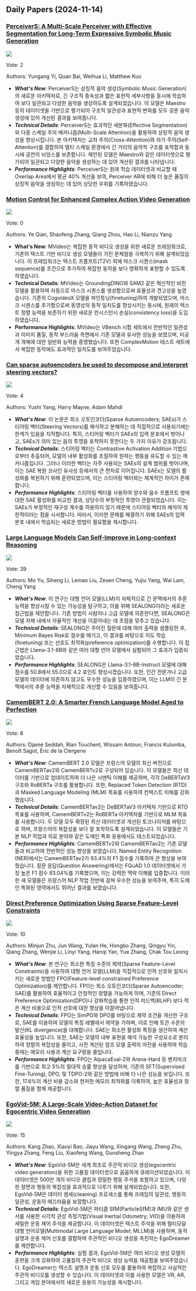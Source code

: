 ## Daily Papers (2024-11-14)

### [PerceiverS: A Multi-Scale Perceiver with Effective Segmentation for Long-Term Expressive Symbolic Music Generation](https://arxiv.org/abs/2411.08307)

![](https://cdn-thumbnails.huggingface.co/social-thumbnails/papers/2411.08307.png)

Vote: 2

Authors: Yungang Yi, Quan Bai, Weihua Li, Matthew Kuo

- ***What's New***: PerceiverS는 상징적 음악 생성(Symbolic Music Generation)의 새로운 아키텍처로, 긴 구조적 종속성과 짧은 표현적 세부사항을 동시에 학습하여 보다 일관되고 다양한 음악을 생성하도록 설계되었습니다. 이 모델은 Maestro 등의 데이터셋을 기반으로 평가되어 구조적 일관성과 표현적 변화를 모두 갖춘 음악 생성에 있어 개선된 결과를 보여줍니다.
- ***Technical Details***: PerceiverS는 효과적인 세분화(Effective Segmentation)와 다중 스케일 주의 메커니즘(Multi-Scale Attention)을 활용하여 상징적 음악 생성을 향상시킵니다. 본 아키텍처는 교차 주의(Cross-Attention)와 자가 주의(Self-Attention)를 결합하여 멀티 스케일 환경에서 긴 거리의 음악적 구조를 포착함과 동시에 공연의 뉘앙스를 보존합니다. 제안된 모델은 Maestro와 같은 데이터셋으로 평가되어 일관되고 다양한 음악을 생성하는 데 있어 개선된 결과를 나타냅니다.
- ***Performance Highlights***: PerceiverS는 원래 학습 데이터셋과 비교할 때 Overlap Area에서 평균 40% 개선을 보여, Perceiver AR에 비해 더 높은 품질의 상징적 음악을 생성하는 데 있어 상당한 우위를 기록하였습니다.

### [Motion Control for Enhanced Complex Action Video Generation](https://arxiv.org/abs/2411.08328)

![](https://cdn-thumbnails.huggingface.co/social-thumbnails/papers/2411.08328.png)

Vote: 0

Authors: Ye Qian, Shaofeng Zhang, Qiang Zhou, Hao Li, Nianzu Yang

- **What's New**: MVideo는 복잡한 동작 비디오 생성을 위한 새로운 프레임워크로, 기존의 텍스트 기반 비디오 생성 모델들이 가진 문제점을 극복하기 위해 설계되었습니다. 이 프레임워크는 텍스트 프롬프트(T2V) 외에 마스크 시퀀스(mask sequence)를 조건으로 추가하여 복잡한 동작을 보다 명확하게 표현할 수 있도록 하였습니다.
- **Technical Details**: MVideo는 GroundingDINO와 SAM2 같은 혁신적인 비전 모델을 활용하여 자동으로 마스크 시퀀스를 생성함으로써 효율성과 견고성을 높였습니다. 기존의 CogvideoX 모델을 파인튜닝(finetuning)하여 개발되었으며, 마스크 시퀀스를 추가함으로써 동영상의 동작 일치도를 향상시키는 동시에, 원래의 텍스트 정렬 능력을 보존하기 위한 새로운 컨시스턴시 손실(consistency loss)을 도입하였습니다.
- **Performance Highlights**: MVideo는 VBench 시험 세트에서 전반적인 일관성과 이미지 품질, 동작 부드러움 측면에서 기존 모델과 유사한 성능을 보였으며, 미공개 개체에 대한 일반화 능력을 증명했습니다. 또한 ComplexMotion 테스트 세트에서 복잡한 동작에도 효과적인 일치도를 보여주었습니다.

### [Can sparse autoencoders be used to decompose and interpret steering vectors?](https://arxiv.org/abs/2411.08790)

![](https://cdn-thumbnails.huggingface.co/social-thumbnails/papers/2411.08790.png)

Vote: 4

Authors: Yushi Yang, Harry Mayne, Adam Mahdi

- ***What's New***: 이 논문은 희소 오토인코더(Sparse Autoencoders; SAEs)가 스티어링 벡터(Steering Vectors)를 해석하고 분해하는 데 직접적으로 사용되기에는 한계가 있음을 지적합니다. 특히, 스티어링 벡터가 SAEs의 입력 분포에서 벗어나고, SAEs가 의미 있는 음의 투영을 포착하지 못한다는 두 가지 이유가 강조됩니다.
- ***Technical Details***: 스티어링 벡터는 Contrastive Activation Addition 기법으로부터 추출되어, 모델의 내부 활성화를 조절하여 원하는 행동을 유도할 수 있는 메커니즘입니다. 그러나 이러한 벡터는 자주 사용되는 SAEs의 설계 범위를 벗어나며, 이는 SAE 복원 코사인 유사성 등에서의 큰 편차로 이어집니다. SAEs는 모델의 활성화를 복원하기 위해 훈련되었으며, 이는 스티어링 벡터와는 체계적인 차이가 존재합니다.
- ***Performance Highlights***: 스티어링 벡터를 사용하여 양수와 음수 프롬프트 쌍에 대한 SAE 활성화를 비교한 결과, 상당수의 부정적인 투영이 관찰되었습니다. 이는 SAEs가 부정적인 재구성 계수를 허용하지 않기 때문에 스티어링 벡터의 해석이 제한적이라는 점을 시사합니다. 따라서, 이러한 문제를 해결하기 위해 SAEs의 입력 분포 내에서 학습되는 새로운 방법이 필요함을 제시합니다.

### [Large Language Models Can Self-Improve in Long-context Reasoning](https://arxiv.org/abs/2411.08147)

![](https://cdn-thumbnails.huggingface.co/social-thumbnails/papers/2411.08147.png)

Vote: 39

Authors: Mo Yu, Siheng Li, Lemao Liu, Zesen Cheng, Yujiu Yang, Wai Lam, Cheng Yang

- ***What's New***: 이 연구는 대형 언어 모델(LLM)이 자체적으로 긴 문맥에서의 추론 능력을 향상시킬 수 있는 가능성을 탐구하고, 이를 위해 SEALONG이라는 새로운 접근법을 제안합니다. 기존 방법이 사람이나 고급 모델에 의존한다면, SEALONG은 모델 자체 내에서 자율적인 개선을 이끌어내는 데 초점을 맞추고 있습니다.
- ***Technical Details***: SEALONG은 주어진 질문에 대해 여러 출력을 샘플링한 후, Minimum Bayes Risk로 점수를 매기고, 이 결과를 바탕으로 지도 학습(finetuning) 또는 선호도 최적화(preference optimization)를 수행합니다. 이 접근법은 Llama-3.1-8B와 같은 여러 대형 언어 모델에서 실험되어 그 효과가 입증되었습니다.
- ***Performance Highlights***: SEALONG은 Llama-3.1-8B-Instruct 모델에 대해 점수를 50.8에서 55.0으로 4.2 포인트 향상시켰습니다. 또한, 인간 전문가나 고급 모델의 데이터에 의존하지 않고도 우수한 성능을 입증하였으며, 이는 LLM이 긴 문맥에서의 추론 능력을 자체적으로 개선할 수 있음을 보여줍니다.

### [CamemBERT 2.0: A Smarter French Language Model Aged to Perfection](https://arxiv.org/abs/2411.08868)

![](https://cdn-thumbnails.huggingface.co/social-thumbnails/papers/2411.08868.png)

Vote: 8

Authors: Djamé Seddah, Rian Touchent, Wissam Antoun, Francis Kulumba, Benoît Sagot, Éric de la Clergerie

- ***What's New***: CamemBERT 2.0 모델은 프랑스어 모델의 최신 버전으로 CamemBERTav2와 CamemBERTv2로 구성되어 있습니다. 이 모델들은 최신 데이터를 기반으로 업데이트하여 더 나은 시맨틱 이해를 제공하며, 각각 DeBERTaV3 구조와 RoBERTa 구조를 활용합니다. 또한, Replaced Token Detection (RTD)과 Masked Language Modeling (MLM) 목표를 사용하여 컨텍스트 이해를 강화했습니다.
- ***Technical Details***: CamemBERTav2는 DeBERTaV3 아키텍처 기반으로 RTD 목표를 사용하며, CamemBERTv2는 RoBERTa 아키텍처를 기반으로 MLM 목표를 사용합니다. 두 모델 모두 확장된 최신 데이터셋과 개선된 토크나이저를 바탕으로 하며, 프랑스어의 복잡성을 보다 잘 포착하도록 설계되었습니다. 이 모델들은 기본 NLP 작업과 의료 분야와 같은 도메인 특화 응용에서도 테스트되었습니다.
- ***Performance Highlights***: CamemBERTv2와 CamemBERTav2는 기존 모델들과 비교하여 전반적인 성능 향상을 보였습니다. Named Entity Recognition (NER)에서는 CamemBERTav2가 93.4%의 F1 점수를 기록하여 큰 향상을 보여줬습니다. 질문 응답(Question Answering)에서는 FQuAD 1.0 데이터셋에서 가장 높은 F1 점수 83.04%를 기록했으며, 이는 강력한 맥락 이해를 입증합니다. 이러한 새 모델들은 프랑스어 NLP 작업 전반에 걸쳐 우수한 성능을 보여주며, 특히 도메인 특화된 영역에서도 뛰어난 결과를 보였습니다.

### [Direct Preference Optimization Using Sparse Feature-Level Constraints](https://arxiv.org/abs/2411.07618)

![](https://cdn-thumbnails.huggingface.co/social-thumbnails/papers/2411.07618.png)

Vote: 10

Authors: Minjun Zhu, Jun Wang, Yulan He, Hongbo Zhang, Qingyu Yin, Qiang Zhang, Wenjie Li, Linyi Yang, Hanqi Yan, Yue Zhang, Chak Tou Leong

- ***What's New***: 본 연구는 희소한 특징 수준의 제약(Sparse Feature-Level Constraints)을 사용하여 대형 언어 모델(LLM)을 직접적으로 인적 선호와 일치시키는 새로운 방법인 FPO(Feature-level constrained Preference Optimization)를 제안합니다. FPO는 희소 오토인코더(Sparse Autoencoder; SAE)를 활용하여 효율적이고 안정적인 정렬을 가능하게 하며, 기존의 Direct Preference Optimization(DPO)나 강화학습을 통한 인적 피드백(RLHF) 보다 적은 계산 비용으로 인적 선호에 대한 향상을 이끌어냅니다.
- ***Technical Details***: FPO는 SimPO와 DPO를 바탕으로 제약 조건을 개선한 구조로, SAE를 이용하여 모델의 특징 레벨에서 제약을 가하며, 이로 인해 토큰 수준의 발산(KL divergence)을 대체합니다. SAE는 희소한 활성화 특징을 생산하여 계산 효율성을 높입니다. 또한, SAE는 모델의 내부 표현을 해석 가능한 구성요소로 분리하여 정렬의 복잡성을 줄이고, 사전 계산된 참조 모델 출력의 마진을 사용하여 학습 중에는 메모리 사용과 계산 요구량을 줄입니다.
- ***Performance Highlights***: FPO는 AlpacaEval-2와 Arena-Hard 등 벤치마크를 기반으로 최고 5%의 절대적 승률 향상을 달성하며, 기존의 SFT(Supervised Fine-Tuning), DPO, 및 TDPO-2와 같은 방법에 비해 더 나은 성능을 보입니다. 또한, 17.6%의 계산 비용 감소와 현저한 메모리 최적화를 이룩하여, 높은 효율성과 정렬 품질을 함께 제공합니다.

### [EgoVid-5M: A Large-Scale Video-Action Dataset for Egocentric Video Generation](https://arxiv.org/abs/2411.08380)

![](https://cdn-thumbnails.huggingface.co/social-thumbnails/papers/2411.08380.png)

Vote: 15

Authors: Kang Zhao, Xiaoyi Bao, Jiayu Wang, Xingang Wang, Zheng Zhu, Yingya Zhang, Feng Liu, Xiaofeng Wang, Guosheng Zhao

- ***What's New***: EgoVid-5M은 세계 최초로 주관적 비디오 생성(egocentric video generation)을 위한 고품질 데이터셋으로 꼼꼼하게 큐레이션되었습니다. 이 데이터셋은 500만 개의 비디오 클립과 정밀한 행동 주석을 포함하고 있으며, 다양한 장면과 행동의 복잡성을 효과적으로 다루기 위해 설계되었습니다. 또한, EgoVid-5M은 데이터 셈세(cleaning) 프로세스를 통해 프레임의 일관성, 행동의 일관성, 운동의 매끄러움을 보장합니다.
- ***Technical Details***: EgoVid-5M은 파티클 SfM(ParticleSfM)과 IMU와 같은 센서를 사용한 시각적 관성 측정기법(Visual Inertial Odometry; VIO)을 이용하여 세밀한 운동 제어 주석을 제공합니다. 이 데이터셋은 텍스트 주석을 위해 멀티모달 대형 언어모델(Multimodal Large Language Model; MLLM)을 사용하며, 동작 설명과 운동 제어 신호를 결합하여 주관적인 비디오 생성을 촉진하는 EgoDreamer를 제안합니다.
- ***Performance Highlights***: 실험 결과, EgoVid-5M은 여러 비디오 생성 모델의 훈련을 크게 강화하여 고품질의 주관적 비디오 생성 능력을 제공함을 보여주었습니다. EgoDreamer는 텍스트 설명과 운동 신호 모두를 활용하여 복잡하고 사실적인 주관적 비디오를 생성할 수 있습니다. 이 데이터셋과 이를 사용한 모델은 VR, AR, 그리고 게임 분야에서의 새로운 응용의 가능성을 제시합니다.

